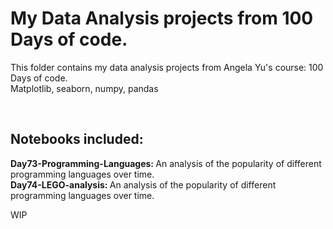 <h1>My Data Analysis projects from 100 Days of code. </h1>

<p>This folder contains my data analysis projects from Angela Yu's course: 100 Days of code.
<br/> Matplotlib, seaborn, numpy, pandas </p>

  <br/>
  
<h2><b>Notebooks included:</b><br/></h2>
<b>Day73-Programming-Languages: </b> An analysis of the popularity of different programming languages over time.<br/>
<b>Day74-LEGO-analysis: </b> An analysis of the popularity of different programming languages over time.<br/>

WIP
